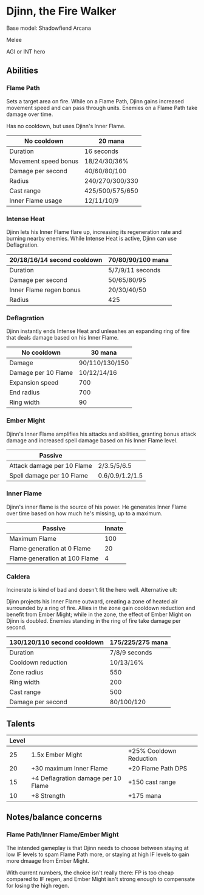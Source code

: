 # Djinn, the Fire Walker

Base model: Shadowfiend Arcana

Melee

AGI or INT hero

## Abilities

### Flame Path
Sets a target area on fire. While on a Flame Path,
Djinn gains increased movement speed and can pass
through units. Enemies on a Flame Path take damage over time.

Has no cooldown, but uses Djinn's Inner Flame.

| No cooldown | 20 mana |
|---|---|
| Duration | 16 seconds |
| Movement speed bonus | 18/24/30/36% |
| Damage per second | 40/60/80/100 |
| Radius | 240/270/300/330 |
| Cast range | 425/500/575/650 |
| Inner Flame usage | 12/11/10/9 |

### Intense Heat

Djinn lets his Inner Flame flare up, increasing its regeneration rate and burning
nearby enemies. While Intense Heat is active, Djinn can use Deflagration.

| 20/18/16/14 second cooldown | 70/80/90/100 mana |
|---|---|
| Duration | 5/7/9/11 seconds |
| Damage per second | 50/65/80/95 |
| Inner Flame regen bonus | 20/30/40/50 |
| Radius | 425 |

### Deflagration

Djinn instantly ends Intense Heat and unleashes an expanding ring of fire
that deals damage based on his Inner Flame.

| No cooldown | 30 mana |
|---|---|
| Damage | 90/110/130/150 |
| Damage per 10 Flame | 10/12/14/16 |
| Expansion speed | 700 |
| End radius | 700 |
| Ring width | 90 |

### Ember Might

Djinn's Inner Flame amplifies his attacks and abilities, granting bonus
attack damage and increased spell damage based on his Inner Flame level.

| Passive | |
|---|---|
| Attack damage per 10 Flame | 2/3.5/5/6.5 |
| Spell damage per 10 Flame | 0.6/0.9/1.2/1.5 |

### Inner Flame

Djinn's inner flame is the source of his power. He generates Inner Flame
over time based on how much he's missing, up to a maximum. 

| Passive | Innate | 
|---|---|
| Maximum Flame | 100 |
| Flame generation at 0 Flame | 20 |
| Flame generation at 100 Flame | 4 |

### Caldera

Incinerate is kind of bad and doesn't fit the hero well. Alternative ult:

Djinn projects his Inner Flame outward, creating a zone of heated air surrounded by a ring of fire. Allies in the zone gain cooldown reduction and benefit from Ember Might; while in the zone, the effect of Ember Might on Djinn is doubled. Enemies standing in the ring of fire take damage per second.

| 130/120/110 second cooldown | 175/225/275 mana |
|---|---|
| Duration | 7/8/9 seconds |
| Cooldown reduction | 10/13/16% |
| Zone radius | 550 |
| Ring width | 200 |
| Cast range | 500 |
| Damage per second | 80/100/120 |

## Talents

| Level | | |
|---|---|---|
| 25 | 1.5x Ember Might | +25% Cooldown Reduction |
| 20 | +30 maximum Inner Flame | +20 Flame Path DPS |
| 15 | +4 Deflagration damage per 10 Flame | +150 cast range |
| 10 | +8 Strength | +175 mana |

## Notes/balance concerns

### Flame Path/Inner Flame/Ember Might

The intended gameplay is that Djinn needs to choose between staying at low IF levels to spam Flame Path more, or staying at high IF levels to gain more dmaage from Ember Might.

With current numbers, the choice isn't really there: FP is too cheap compared to IF regen, and Ember Might isn't strong enough to compensate for losing the high regen.
